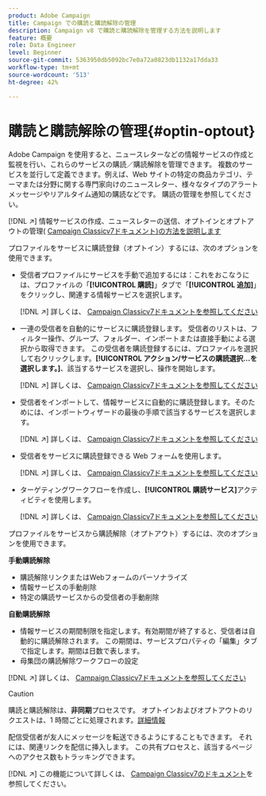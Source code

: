 ```yaml
---
product: Adobe Campaign
title: Campaign での購読と購読解除の管理
description: Campaign v8 で購読と購読解除を管理する方法を説明します
feature: 概要
role: Data Engineer
level: Beginner
source-git-commit: 5363950db5092bc7e0a72a0823db1132a17dda33
workflow-type: tm+mt
source-wordcount: '513'
ht-degree: 42%

---
```


# 購読と購読解除の管理{#optin-optout}

Adobe Campaign を使用すると、ニュースレターなどの情報サービスの作成と監視を行い、これらのサービスの購読／購読解除を管理できます。 複数のサービスを並行して定義できます。例えば、Web サイトの特定の商品カテゴリ、テーマまたは分野に関する専門家向けのニュースレター、様々なタイプのアラートメッセージやリアルタイム通知の購読などです。 購読の管理を参照してください。

[!DNL :arrow_upper_right:] 情報サービスの作成、ニュースレターの送信、オプトインとオプトアウトの管理( [Campaign Classicv7ドキュメント)の方法を説明します](https://experienceleague.adobe.com/docs/campaign-classic/using/sending-messages/subscriptions-and-referrals/managing-subscriptions.html?lang=ja)

プロファイルをサービスに購読登録（オプトイン）するには、次のオプションを使用できます。

* 受信者プロファイルにサービスを手動で追加するには：これをおこなうには、プロファイルの「**[!UICONTROL 購読]**」タブで「**[!UICONTROL 追加]**」をクリックし、関連する情報サービスを選択します。

   [!DNL :arrow_upper_right:] 詳しくは、 [Campaign Classicv7ドキュメントを参照してください](https://experienceleague.adobe.com/docs/campaign-classic/using/getting-started/profile-management/editing-a-profile.html?lang=en#deliveries-tab)

* 一連の受信者を自動的にサービスに購読登録します。 受信者のリストは、フィルター操作、グループ、フォルダー、インポートまたは直接手動による選択から取得できます。 この受信者を購読登録するには、プロファイルを選択して右クリックします。**[!UICONTROL アクション/サービスの購読選択…を選択します。]**、該当するサービスを選択し、操作を開始します。

   [!DNL :arrow_upper_right:] 詳しくは、 [Campaign Classicv7ドキュメントを参照してください](https://experienceleague.adobe.com/docs/campaign-classic/using/getting-started/profile-management/editing-a-profile.html?lang=en#deliveries-tab)


* 受信者をインポートして、情報サービスに自動的に購読登録します。そのためには、インポートウィザードの最後の手順で該当するサービスを選択します。

   [!DNL :arrow_upper_right:] 詳しくは、 [Campaign Classicv7ドキュメントを参照してください](https://experienceleague.adobe.com/docs/campaign-classic/using/getting-started/importing-and-exporting-data/generic-imports-exports/executing-import-jobs.html?lang=en#step-5---additional-step-when-importing-recipients)

* 受信者をサービスに購読登録できる Web フォームを使用します。

   [!DNL :arrow_upper_right:] 詳しくは、 [Campaign Classicv7ドキュメントを参照してください](https://experienceleague.adobe.com/docs/campaign-classic/using/designing-content/web-forms/use-cases--web-forms.html?lang=en#create-a-subscription--form-with-double-opt-in)


* ターゲティングワークフローを作成し、**[!UICONTROL 購読サービス]**&#x200B;アクティビティを使用します。

   [!DNL :arrow_upper_right:] 詳しくは、 [Campaign Classicv7ドキュメントを参照してください](https://experienceleague.adobe.com/docs/campaign-classic/using/automating-with-workflows/targeting-activities/subscription-services.html?lang=en#example--subscribe-a-list-of-recipients-to-a-newsletter)


プロファイルをサービスから購読解除（オプトアウト）するには、次のオプションを使用できます。

**手動購読解除**

* 購読解除リンクまたはWebフォームのパーソナライズ
* 情報サービスの手動削除
* 特定の購読サービスからの受信者の手動削除

**自動購読解除**

* 情報サービスの期間制限を指定します。有効期間が終了すると、受信者は自動的に購読解除されます。 この期間は、サービスプロパティの「編集」タブで指定します。期間は日数で表します。
* 母集団の購読解除ワークフローの設定

[!DNL :arrow_upper_right:] 詳しくは、 [Campaign Classicv7ドキュメントを参照してください](https://experienceleague.adobe.com/docs/campaign-classic/using/sending-messages/subscriptions-and-referrals/managing-subscriptions.html?lang=en#unsubscribing-a-recipient-from-a-service)


>[!CAUTION]
>
>購読と購読解除は、**非同期**&#x200B;プロセスです。 オプトインおよびオプトアウトのリクエストは、1 時間ごとに処理されます。[詳細情報](../dev/new-apis.md#sub-apis)

配信受信者が友人にメッセージを転送できるようにすることもできます。 それには、関連リンクを配信に挿入します。 この共有プロセスと、該当するページへのアクセス数もトラッキングできます。

[!DNL :arrow_upper_right:] この機能について詳しくは、 [Campaign Classicv7のドキュメント](https://experienceleague.adobe.com/docs/campaign-classic/using/sending-messages/subscriptions-and-referrals/viral-and-social-marketing.html?lang=en#viral-marketing--forward-to-a-friend)を参照してください。